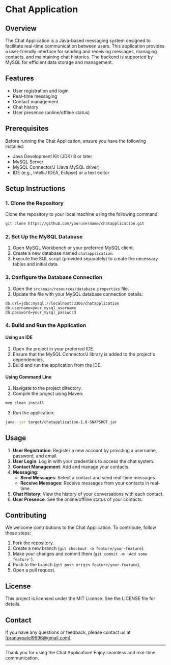 # Chat Application

## Overview

The Chat Application is a Java-based messaging system designed to facilitate real-time communication between users. This application provides a user-friendly interface for sending and receiving messages, managing contacts, and maintaining chat histories. The backend is supported by MySQL for efficient data storage and management.

## Features

- User registration and login
- Real-time messaging
- Contact management
- Chat history
- User presence (online/offline status)

## Prerequisites

Before running the Chat Application, ensure you have the following installed:

- Java Development Kit (JDK) 8 or later
- MySQL Server
- MySQL Connector/J (Java MySQL driver)
- IDE (e.g., IntelliJ IDEA, Eclipse) or a text editor

## Setup Instructions

### 1. Clone the Repository

Clone the repository to your local machine using the following command:

```sh
git clone https://github.com/yourusername/chatapplication.git
```

### 2. Set Up the MySQL Database

1. Open MySQL Workbench or your preferred MySQL client.
2. Create a new database named `chatapplication`.
3. Execute the SQL script (provided separately) to create the necessary tables and initial data.

### 3. Configure the Database Connection

1. Open the `src/main/resources/database.properties` file.
2. Update the file with your MySQL database connection details:

```properties
db.url=jdbc:mysql://localhost:3306/chatapplication
db.username=your_mysql_username
db.password=your_mysql_password
```

### 4. Build and Run the Application

#### Using an IDE

1. Open the project in your preferred IDE.
2. Ensure that the MySQL Connector/J library is added to the project's dependencies.
3. Build and run the application from the IDE.

#### Using Command Line

1. Navigate to the project directory.
2. Compile the project using Maven:

```sh
mvn clean install
```

3. Run the application:

```sh
java -jar target/chatapplication-1.0-SNAPSHOT.jar
```

## Usage

1. **User Registration**: Register a new account by providing a username, password, and email.
2. **User Login**: Log in with your credentials to access the chat system.
3. **Contact Management**: Add and manage your contacts.
4. **Messaging**: 
    - **Send Messages**: Select a contact and send real-time messages.
    - **Receive Messages**: Receive messages from your contacts in real-time.
5. **Chat History**: View the history of your conversations with each contact.
6. **User Presence**: See the online/offline status of your contacts.

## Contributing

We welcome contributions to the Chat Application. To contribute, follow these steps:

1. Fork the repository.
2. Create a new branch (`git checkout -b feature/your-feature`).
3. Make your changes and commit them (`git commit -m 'Add some feature'`).
4. Push to the branch (`git push origin feature/your-feature`).
5. Open a pull request.

## License

This project is licensed under the MIT License. See the LICENSE file for details.

## Contact

If you have any questions or feedback, please contact us at [pranaypatel9696@gmail.com].

---

Thank you for using the Chat Application! Enjoy seamless and real-time communication.
